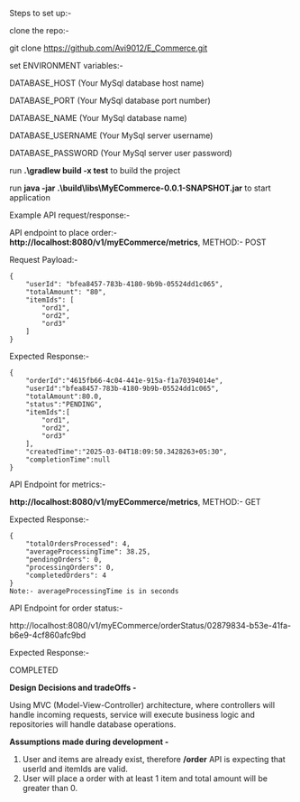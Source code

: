 Steps to set up:-

clone the repo:- 

git clone https://github.com/Avi9012/E_Commerce.git

set ENVIRONMENT variables:- 

DATABASE_HOST (Your MySql database host name)

DATABASE_PORT (Your MySql database port number)

DATABASE_NAME (Your MySql database name)

DATABASE_USERNAME (Your MySql server username)

DATABASE_PASSWORD (Your MySql server user password)

run **.\gradlew build -x test** to build the project

run **java -jar .\build\libs\MyECommerce-0.0.1-SNAPSHOT.jar** to start application

Example API request/response:-

API endpoint to place order:- **http://localhost:8080/v1/myECommerce/metrics**, METHOD:- POST

Request Payload:-

```
{
    "userId": "bfea8457-783b-4180-9b9b-05524dd1c065",
    "totalAmount": "80",
    "itemIds": [
        "ord1",
        "ord2",
        "ord3"
    ]
}
```

Expected Response:-

```
{
    "orderId":"4615fb66-4c04-441e-915a-f1a70394014e",
    "userId":"bfea8457-783b-4180-9b9b-05524dd1c065",
    "totalAmount":80.0,
    "status":"PENDING",
    "itemIds":[
        "ord1",
        "ord2",
        "ord3"
    ],
    "createdTime":"2025-03-04T18:09:50.3428263+05:30",
    "completionTime":null
}
```

API Endpoint for metrics:-

**http://localhost:8080/v1/myECommerce/metrics**, METHOD:- GET

Expected Response:-

```
{
    "totalOrdersProcessed": 4,
    "averageProcessingTime": 38.25,
    "pendingOrders": 0,
    "processingOrders": 0,
    "completedOrders": 4
}
Note:- averageProcessingTime is in seconds
```

API Endpoint for order status:-

http://localhost:8080/v1/myECommerce/orderStatus/02879834-b53e-41fa-b6e9-4cf860afc9bd

Expected Response:-

COMPLETED

**Design Decisions and tradeOffs -**

Using MVC (Model-View-Controller) architecture, where controllers will handle incoming requests, service will execute business logic and repositories will handle database operations. 

**Assumptions made during development -**
1. User and items are already exist, therefore **/order** API is expecting that userId and itemIds are valid.
2. User will place a order with at least 1 item and total amount will be greater than 0.